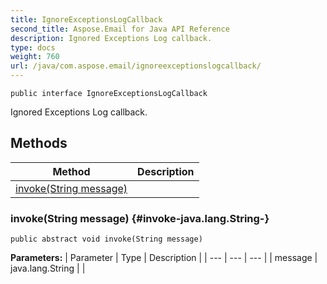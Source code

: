 ```yaml
---
title: IgnoreExceptionsLogCallback
second_title: Aspose.Email for Java API Reference
description: Ignored Exceptions Log callback.
type: docs
weight: 760
url: /java/com.aspose.email/ignoreexceptionslogcallback/
---
```

```
public interface IgnoreExceptionsLogCallback
```

Ignored Exceptions Log callback.
## Methods

| Method | Description |
| --- | --- |
| [invoke(String message)](#invoke-java.lang.String-) |  |
### invoke(String message) {#invoke-java.lang.String-}
```
public abstract void invoke(String message)
```




**Parameters:**
| Parameter | Type | Description |
| --- | --- | --- |
| message | java.lang.String |  |

